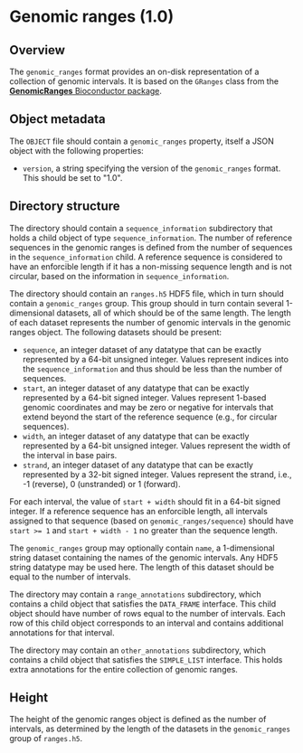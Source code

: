 

# Genomic ranges (1.0)

## Overview

The `genomic_ranges` format provides an on-disk representation of a collection of genomic intervals.
It is based on the `GRanges` class from the [**GenomicRanges** Bioconductor package](https://bioconductor.org/packages/GenomicRanges).

## Object metadata

The `OBJECT` file should contain a `genomic_ranges` property, itself a JSON object with the following properties:

- `version`, a string specifying the version of the `genomic_ranges` format.
  This should be set to "1.0".

## Directory structure

The directory should contain a `sequence_information` subdirectory that holds a child object of type `sequence_information`.
The number of reference sequences in the genomic ranges is defined from the number of sequences in the `sequence_information` child.
A reference sequence is considered to have an enforcible length if it has a non-missing sequence length and is not circular, based on the information in `sequence_information`.

The directory should contain an `ranges.h5` HDF5 file, which in turn should contain a `genomic_ranges` group.
This group should in turn contain several 1-dimensional datasets, all of which should be of the same length.
The length of each dataset represents the number of genomic intervals in the genomic ranges object.
The following datasets should be present:

- `sequence`, an integer dataset of any datatype that can be exactly represented by a 64-bit unsigned integer.
  Values represent indices into the `sequence_information` and thus should be less than the number of sequences.
- `start`, an integer dataset of any datatype that can be exactly represented by a 64-bit signed integer.
  Values represent 1-based genomic coordinates and may be zero or negative for intervals that extend beyond the start of the reference sequence (e.g., for circular sequences).
- `width`, an integer dataset of any datatype that can be exactly represented by a 64-bit unsigned integer.
  Values represent the width of the interval in base pairs.
- `strand`, an integer dataset of any datatype that can be exactly represented by a 32-bit signed integer.
  Values represent the strand, i.e., -1 (reverse), 0 (unstranded) or 1 (forward).

For each interval, the value of `start + width` should fit in a 64-bit signed integer.
If a reference sequence has an enforcible length, all intervals assigned to that sequence (based on `genomic_ranges/sequence`) should have `start >= 1` and `start + width - 1` no greater than the sequence length.

The `genomic_ranges` group may optionally contain `name`, a 1-dimensional string dataset containing the names of the genomic intervals.
Any HDF5 string datatype may be used here.
The length of this dataset should be equal to the number of intervals.

The directory may contain a `range_annotations` subdirectory, which contains a child object that satisfies the `DATA_FRAME` interface.
This child object should have number of rows equal to the number of intervals.
Each row of this child object corresponds to an interval and contains additional annotations for that interval.

The directory may contain an `other_annotations` subdirectory, which contains a child object that satisfies the `SIMPLE_LIST` interface.
This holds extra annotations for the entire collection of genomic ranges. 

## Height

The height of the genomic ranges object is defined as the number of intervals, as determined by the length of the datasets in the `genomic_ranges` group of `ranges.h5`.
